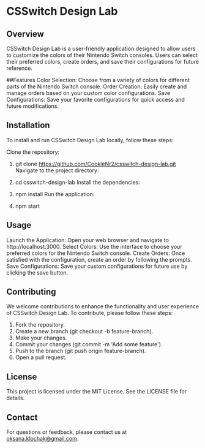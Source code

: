 # CSSwitch Design Lab

## Overview
CSSwitch Design Lab is a user-friendly application designed to allow users to customize the colors of their Nintendo Switch consoles. Users can select their preferred colors, create orders, and save their configurations for future reference.

##Features
Color Selection: Choose from a variety of colors for different parts of the Nintendo Switch console.
Order Creation: Easily create and manage orders based on your custom color configurations.
Save Configurations: Save your favorite configurations for quick access and future modifications.

## Installation
To install and run CSSwitch Design Lab locally, follow these steps:

Clone the repository:

1) git clone https://github.com/CookieNr2/csswitch-design-lab.git
Navigate to the project directory:

2) cd csswitch-design-lab
Install the dependencies:

2) npm install
Run the application:

3) npm start
   
## Usage
Launch the Application: Open your web browser and navigate to http://localhost:3000.
Select Colors: Use the interface to choose your preferred colors for the Nintendo Switch console.
Create Orders: Once satisfied with the configuration, create an order by following the prompts.
Save Configurations: Save your custom configurations for future use by clicking the save button.

## Contributing
We welcome contributions to enhance the functionality and user experience of CSSwitch Design Lab. To contribute, please follow these steps:

1) Fork the repository.
2) Create a new branch (git checkout -b feature-branch).
3) Make your changes.
3) Commit your changes (git commit -m 'Add some feature').
4) Push to the branch (git push origin feature-branch).
5) Open a pull request.

## License
This project is licensed under the MIT License. See the LICENSE file for details.

## Contact
For questions or feedback, please contact us at oksana.klochak@gmail.com.
